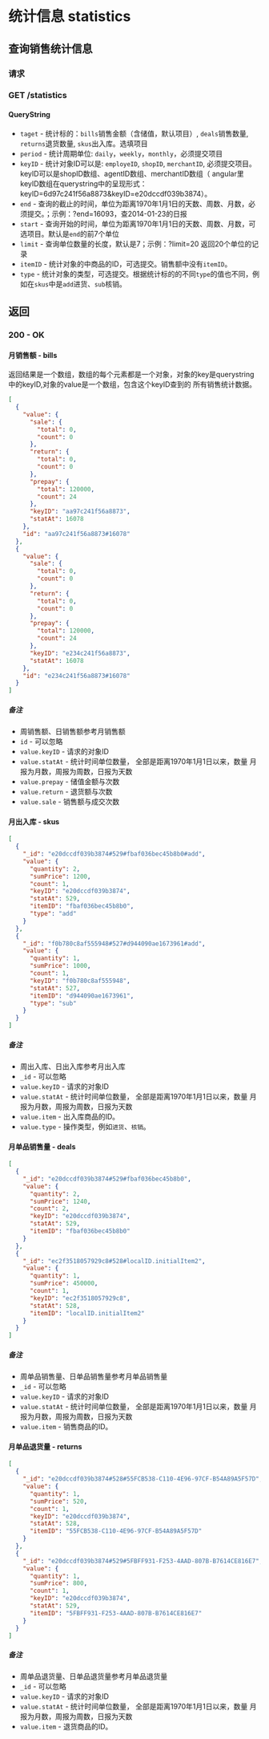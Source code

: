 # 统计信息 statistics

## 查询销售统计信息
### 请求
### GET /statistics

#### QueryString
* `taget` - 统计标的：`bills`销售金额（含储值，默认项目）, `deals`销售数量, `returns`退货数量, `skus`出入库。选填项目
* `period` - 统计周期单位: `daily`，`weekly`，`monthly`，必须提交项目
* `keyID` - 统计对象ID可以是: `employeID`, `shopID`, `merchantID`, 必须提交项目。keyID可以是shopID数组、agentID数组、merchantID数组（ angular里keyID数组在querystring中的呈现形式：keyID=6d97c241f56a8873&keyID=e20dccdf039b3874）。
* `end` - 查询的截止的时间，单位为距离1970年1月1日的天数、周数、月数，必须提交。；示例：?end=16093，查2014-01-23的日报
* `start` - 查询开始的时间，单位为距离1970年1月1日的天数、周数、月数，可选项目。默认是`end`的前7个单位
* `limit` - 查询单位数量的长度，默认是7；示例：?limit=20 返回20个单位的记录
* `itemID` - 统计对象的中商品的ID，可选提交。销售额中没有`itemID`。
* `type` - 统计对象的类型，可选提交。根据统计标的的不同`type`的值也不同，例如在`skus`中是`add`进货、`sub`核销。



## 返回
### 200 - OK

#### 月销售额 - bills
返回结果是一个数组，数组的每个元素都是一个对象，对象的key是querystring中的keyID,对象的value是一个数组，包含这个keyID查到的
所有销售统计数据。

```json
[
  {
    "value": {
      "sale": {
        "total": 0,
        "count": 0
      },
      "return": {
        "total": 0,
        "count": 0
      },
      "prepay": {
        "total": 120000,
        "count": 24
      },
      "keyID": "aa97c241f56a8873",
      "statAt": 16078
    },
    "id": "aa97c241f56a8873#16078"
  },
  {
    "value": {
      "sale": {
        "total": 0,
        "count": 0
      },
      "return": {
        "total": 0,
        "count": 0
      },
      "prepay": {
        "total": 120000,
        "count": 24
      },
      "keyID": "e234c241f56a8873",
      "statAt": 16078
    },
    "id": "e234c241f56a8873#16078"
  }
]
```

##### 备注
* 周销售额、日销售额参考月销售额
* `id` - 可以忽略
* `value.keyID` - 请求的对象ID
* `value.statAt` - 统计时间单位数量， 全部是距离1970年1月1日以来，数量 月报为月数，周报为周数，日报为天数
* `value.prepay` - 储值金额与次数
* `value.return` - 退货额与次数
* `value.sale` - 销售额与成交次数

#### 月出入库 - skus
```json
[
  {
    "_id": "e20dccdf039b3874#529#fbaf036bec45b8b0#add",
    "value": {
      "quantity": 2,
      "sumPrice": 1200,
      "count": 1,
      "keyID": "e20dccdf039b3874",
      "statAt": 529,
      "itemID": "fbaf036bec45b8b0",
      "type": "add"
    }
  },
  {
    "_id": "f0b780c8af555948#527#d944090ae1673961#add",
    "value": {
      "quantity": 1,
      "sumPrice": 1000,
      "count": 1,
      "keyID": "f0b780c8af555948",
      "statAt": 527,
      "itemID": "d944090ae1673961",
      "type": "sub"
    }
  }
]
```

##### 备注
* 周出入库、日出入库参考月出入库
* `_id` - 可以忽略
* `value.keyID` - 请求的对象ID
* `value.statAt` - 统计时间单位数量， 全部是距离1970年1月1日以来，数量 月报为月数，周报为周数，日报为天数
* `value.item` - 出入库商品的ID。
* `value.type` - 操作类型，例如`进货`、`核销`。

#### 月单品销售量 - deals
```json
[
  {
    "_id": "e20dccdf039b3874#529#fbaf036bec45b8b0",
    "value": {
      "quantity": 2,
      "sumPrice": 1240,
      "count": 2,
      "keyID": "e20dccdf039b3874",
      "statAt": 529,
      "itemID": "fbaf036bec45b8b0"
    }
  },
  {
    "_id": "ec2f3518057929c8#528#localID.initialItem2",
    "value": {
      "quantity": 1,
      "sumPrice": 450000,
      "count": 1,
      "keyID": "ec2f3518057929c8",
      "statAt": 528,
      "itemID": "localID.initialItem2"
    }
  }
]
```
##### 备注
* 周单品销售量、日单品销售量参考月单品销售量
* `_id` - 可以忽略
* `value.keyID` - 请求的对象ID
* `value.statAt` - 统计时间单位数量， 全部是距离1970年1月1日以来，数量 月报为月数，周报为周数，日报为天数
* `value.item` - 销售商品的ID。

#### 月单品退货量 - returns

```json
[
  {
    "_id": "e20dccdf039b3874#528#55FCB538-C110-4E96-97CF-B54A89A5F57D",
    "value": {
      "quantity": 1,
      "sumPrice": 520,
      "count": 1,
      "keyID": "e20dccdf039b3874",
      "statAt": 528,
      "itemID": "55FCB538-C110-4E96-97CF-B54A89A5F57D"
    }
  },
  {
    "_id": "e20dccdf039b3874#529#5FBFF931-F253-4AAD-807B-B7614CE816E7",
    "value": {
      "quantity": 1,
      "sumPrice": 800,
      "count": 1,
      "keyID": "e20dccdf039b3874",
      "statAt": 529,
      "itemID": "5FBFF931-F253-4AAD-807B-B7614CE816E7"
    }
  }
]
```
##### 备注
* 周单品退货量、日单品退货量参考月单品退货量
* `_id` - 可以忽略
* `value.keyID` - 请求的对象ID
* `value.statAt` - 统计时间单位数量， 全部是距离1970年1月1日以来，数量 月报为月数，周报为周数，日报为天数
* `value.item` - 退货商品的ID。
